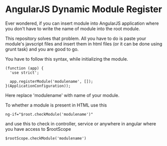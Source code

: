 # AngularJS Dynamic Module Register
Ever wondered, if you can insert module into AngularJS application where you don't have to write the name of module into the root module.

This repository solves that problem. All you have to do is paste your module's javscript files and insert them in html files (or it can be done using grunt task) and you are good to go.

You have to follow this syntax, while initializing the module.

```
(function (app) {
  'use strict';

  app.registerModule('modulename', []);
}(ApplicationConfiguration));
```

Here replace 'modulename' with name of your module.

To whether a module is present in HTML use this

```
ng-if="$root.checkModule('modulename')"
```

and use this to check in controller, service or anywhere in angular where you have access to $rootScope
```
$rootScope.checkModule('modulename')
```